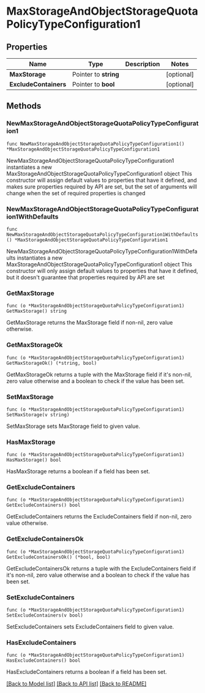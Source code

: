 # MaxStorageAndObjectStorageQuotaPolicyTypeConfiguration1

## Properties

Name | Type | Description | Notes
------------ | ------------- | ------------- | -------------
**MaxStorage** | Pointer to **string** |  | [optional] 
**ExcludeContainers** | Pointer to **bool** |  | [optional] 

## Methods

### NewMaxStorageAndObjectStorageQuotaPolicyTypeConfiguration1

`func NewMaxStorageAndObjectStorageQuotaPolicyTypeConfiguration1() *MaxStorageAndObjectStorageQuotaPolicyTypeConfiguration1`

NewMaxStorageAndObjectStorageQuotaPolicyTypeConfiguration1 instantiates a new MaxStorageAndObjectStorageQuotaPolicyTypeConfiguration1 object
This constructor will assign default values to properties that have it defined,
and makes sure properties required by API are set, but the set of arguments
will change when the set of required properties is changed

### NewMaxStorageAndObjectStorageQuotaPolicyTypeConfiguration1WithDefaults

`func NewMaxStorageAndObjectStorageQuotaPolicyTypeConfiguration1WithDefaults() *MaxStorageAndObjectStorageQuotaPolicyTypeConfiguration1`

NewMaxStorageAndObjectStorageQuotaPolicyTypeConfiguration1WithDefaults instantiates a new MaxStorageAndObjectStorageQuotaPolicyTypeConfiguration1 object
This constructor will only assign default values to properties that have it defined,
but it doesn't guarantee that properties required by API are set

### GetMaxStorage

`func (o *MaxStorageAndObjectStorageQuotaPolicyTypeConfiguration1) GetMaxStorage() string`

GetMaxStorage returns the MaxStorage field if non-nil, zero value otherwise.

### GetMaxStorageOk

`func (o *MaxStorageAndObjectStorageQuotaPolicyTypeConfiguration1) GetMaxStorageOk() (*string, bool)`

GetMaxStorageOk returns a tuple with the MaxStorage field if it's non-nil, zero value otherwise
and a boolean to check if the value has been set.

### SetMaxStorage

`func (o *MaxStorageAndObjectStorageQuotaPolicyTypeConfiguration1) SetMaxStorage(v string)`

SetMaxStorage sets MaxStorage field to given value.

### HasMaxStorage

`func (o *MaxStorageAndObjectStorageQuotaPolicyTypeConfiguration1) HasMaxStorage() bool`

HasMaxStorage returns a boolean if a field has been set.

### GetExcludeContainers

`func (o *MaxStorageAndObjectStorageQuotaPolicyTypeConfiguration1) GetExcludeContainers() bool`

GetExcludeContainers returns the ExcludeContainers field if non-nil, zero value otherwise.

### GetExcludeContainersOk

`func (o *MaxStorageAndObjectStorageQuotaPolicyTypeConfiguration1) GetExcludeContainersOk() (*bool, bool)`

GetExcludeContainersOk returns a tuple with the ExcludeContainers field if it's non-nil, zero value otherwise
and a boolean to check if the value has been set.

### SetExcludeContainers

`func (o *MaxStorageAndObjectStorageQuotaPolicyTypeConfiguration1) SetExcludeContainers(v bool)`

SetExcludeContainers sets ExcludeContainers field to given value.

### HasExcludeContainers

`func (o *MaxStorageAndObjectStorageQuotaPolicyTypeConfiguration1) HasExcludeContainers() bool`

HasExcludeContainers returns a boolean if a field has been set.


[[Back to Model list]](../README.md#documentation-for-models) [[Back to API list]](../README.md#documentation-for-api-endpoints) [[Back to README]](../README.md)


